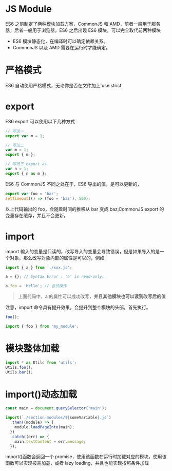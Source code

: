# JS Module

ES6 之前制定了两种模块加载方案，CommonJS 和 AMD，前者一般用于服务器，后者一般用于浏览器。ES6 之后出现 ES6 模块，可以完全取代前两种模块

- ES6 模块静态化，在编译时可以确定依赖关系。
- CommonJS 以及 AMD 需要在运行时才能确定。

# 严格模式

ES6 自动使用严格模式，无论你是否在文件加上'use strict'

# export

ES6 export 可以使用以下几种方式

```js
// 写法一
export var m = 1;

// 写法二
var m = 1;
export { m };

// 写法三 export as
var n = 1;
export { n as m };
```

ES6 与 CommonJS 不同之处在于，ES6 导出的值，是可以更新的，

```js
export var foo = 'bar';
setTimeout(() => (foo = 'baz'), 500);
```

以上代码输出的 foo，会随着时间的推移从 bar 变成 baz,CommonJS export 的变量存在缓存，并且不会更新。

# import

import 输入的变量是只读的，改写导入的变量会导致错误，但是如果导入的是一个对象，那么改写对象内部的属性是可以的，例如

```js
import { a } from './xxx.js';

a = {}; // Syntax Error : 'a' is read-only;

a.foo = 'hello'; // 合法操作
```

> 上面代码中，a 的属性可以成功改写，**并且其他模块也可以读到改写后的值**

注意，import 命令具有提升效果，会提升到整个模块的头部，首先执行。

```js
foo();

import { foo } from 'my_module';
```

# 模块整体加载

```js
import * as Utils from 'utils';
Utils.foo();
Utils.bar();
```

# import()动态加载

```js
const main = document.querySelector('main');

import(`./section-modules/${someVariable}.js`)
  .then((module) => {
    module.loadPageInto(main);
  })
  .catch((err) => {
    main.textContent = err.message;
  });
```

import()函数会返回一个 promise，使用该函数在运行时加载对应的模块，使用该函数可以实现按需加载，或者 lazy loading，并且也能实现按照条件加载
